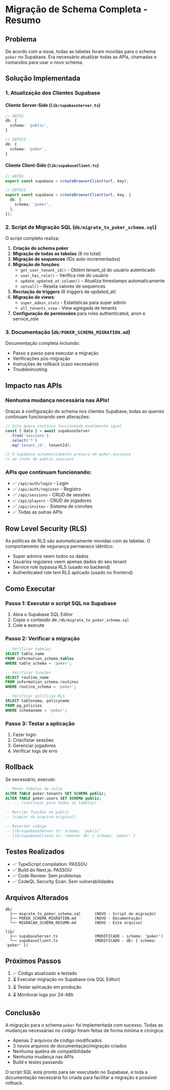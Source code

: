 # Migração de Schema Completa - Resumo

## Problema
De acordo com a issue, todas as tabelas foram movidas para o schema `poker` no Supabase. Era necessário atualizar todas as APIs, chamadas e comandos para usar o novo schema.

## Solução Implementada

### 1. Atualização dos Clientes Supabase

#### Cliente Server-Side (`lib/supabaseServer.ts`)
```typescript
// ANTES
db: {
  schema: 'public',
}

// DEPOIS
db: {
  schema: 'poker',
}
```

#### Cliente Client-Side (`lib/supabaseClient.ts`)
```typescript
// ANTES
export const supabase = createBrowserClient(url, key);

// DEPOIS
export const supabase = createBrowserClient(url, key, {
  db: {
    schema: 'poker',
  },
});
```

### 2. Script de Migração SQL (`db/migrate_to_poker_schema.sql`)

O script completo realiza:

1. **Criação do schema poker**
2. **Migração de todas as tabelas** (8 no total)
3. **Migração de sequences** (IDs auto-incrementados)
4. **Migração de funções**:
   - `get_user_tenant_id()` - Obtém tenant_id do usuário autenticado
   - `user_has_role()` - Verifica role do usuário
   - `update_updated_at_column()` - Atualiza timestamps automaticamente
   - `setval()` - Reseta valores de sequences
5. **Recriação de triggers** (6 triggers de updated_at)
6. **Migração de views**:
   - `super_admin_stats` - Estatísticas para super admin
   - `all_tenants_view` - View agregada de tenants
7. **Configuração de permissões** para roles authenticated, anon e service_role

### 3. Documentação (`db/POKER_SCHEMA_MIGRATION.md`)

Documentação completa incluindo:
- Passo a passo para executar a migração
- Verificações pós-migração
- Instruções de rollback (caso necessário)
- Troubleshooting

## Impacto nas APIs

### Nenhuma mudança necessária nas APIs!

Graças à configuração do schema nos clientes Supabase, todas as queries continuam funcionando sem alterações:

```typescript
// Esta query continua funcionando exatamente igual
const { data } = await supabaseServer
  .from('sessions')
  .select('*')
  .eq('tenant_id', tenantId);

// O Supabase automaticamente procura em poker.sessions
// ao invés de public.sessions
```

### APIs que continuam funcionando:
- ✅ `/api/auth/login` - Login
- ✅ `/api/auth/register` - Registro
- ✅ `/api/sessions` - CRUD de sessões
- ✅ `/api/players` - CRUD de jogadores
- ✅ `/api/invites` - Sistema de convites
- ✅ Todas as outras APIs

## Row Level Security (RLS)

As políticas de RLS são automaticamente movidas com as tabelas. O comportamento de segurança permanece idêntico:

- Super admins veem todos os dados
- Usuários regulares veem apenas dados do seu tenant
- Service role bypassa RLS (usado no backend)
- Authenticated role tem RLS aplicado (usado no frontend)

## Como Executar

### Passo 1: Executar o script SQL no Supabase
1. Abra o Supabase SQL Editor
2. Copie o conteúdo de `/db/migrate_to_poker_schema.sql`
3. Cole e execute

### Passo 2: Verificar a migração
```sql
-- Verificar tabelas
SELECT table_name 
FROM information_schema.tables 
WHERE table_schema = 'poker';

-- Verificar funções
SELECT routine_name 
FROM information_schema.routines 
WHERE routine_schema = 'poker';

-- Verificar políticas RLS
SELECT tablename, policyname 
FROM pg_policies 
WHERE schemaname = 'poker';
```

### Passo 3: Testar a aplicação
1. Fazer login
2. Criar/listar sessões
3. Gerenciar jogadores
4. Verificar logs de erro

## Rollback

Se necessário, execute:

```sql
-- Mover tabelas de volta
ALTER TABLE poker.tenants SET SCHEMA public;
ALTER TABLE poker.users SET SCHEMA public;
-- ... (continuar para todas as tabelas)

-- Recriar funções no public
-- (copiar do arquivo original)

-- Reverter código
-- lib/supabaseServer.ts: schema: 'public'
-- lib/supabaseClient.ts: remover db: { schema: 'poker' }
```

## Testes Realizados

- ✅ TypeScript compilation: PASSOU
- ✅ Build do Next.js: PASSOU
- ✅ Code Review: Sem problemas
- ✅ CodeQL Security Scan: Sem vulnerabilidades

## Arquivos Alterados

```
db/
  ├── migrate_to_poker_schema.sql      (NOVO - Script de migração)
  ├── POKER_SCHEMA_MIGRATION.md        (NOVO - Documentação)
  └── MIGRACAO_SCHEMA_RESUMO.md        (NOVO - Este arquivo)

lib/
  ├── supabaseServer.ts                (MODIFICADO - schema: 'poker')
  └── supabaseClient.ts                (MODIFICADO - db: { schema: 'poker' })
```

## Próximos Passos

1. ✅ Código atualizado e testado
2. ⏳ Executar migração no Supabase (via SQL Editor)
3. ⏳ Testar aplicação em produção
4. ⏳ Monitorar logs por 24-48h

## Conclusão

A migração para o schema `poker` foi implementada com sucesso. Todas as mudanças necessárias no código foram feitas de forma mínima e cirúrgica:

- Apenas 2 arquivos de código modificados
- 3 novos arquivos de documentação/migração criados
- Nenhuma quebra de compatibilidade
- Nenhuma mudança nas APIs
- Build e testes passando

O script SQL está pronto para ser executado no Supabase, e toda a documentação necessária foi criada para facilitar a migração e possível rollback.
